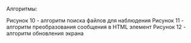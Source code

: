 Алгоритмы:

Рисунок 10 - алгоритм поиска файлов для наблюдения
Рисунок 11 - алгоритм преобразования сообщения в HTML элемент
Рисунок 12 - алгоритм обновления экрана

    